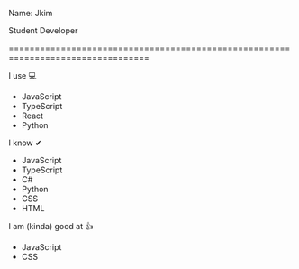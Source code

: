 
Name: Jkim

Student Developer

=================================================================================


I use 💻

- JavaScript
- TypeScript
- React
- Python

I know ✔

- JavaScript
- TypeScript
- C#
- Python
- CSS
- HTML

I am (kinda) good at 👍

- JavaScript
- CSS


